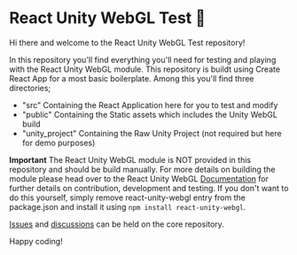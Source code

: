 # React Unity WebGL Test 🎢

Hi there and welcome to the React Unity WebGL Test repository!

In this repository you'll find everything you'll need for testing and playing with the React Unity WebGL module. This repository is buildt using Create React App for a most basic boilerplate. Among this you'll find three directories;

- "src" Containing the React Application here for you to test and modify
- "public" Containing the Static assets which includes the Unity WebGL build
- "unity_project" Containing the Raw Unity Project (not required but here for demo purposes)

**Important** The React Unity WebGL module is NOT provided in this repository and should be build manually. For more details on building the module please head over to the React Unity WebGL [Documentation](https://github.com/jeffreylanters/react-unity-webgl#contribution-and-development) for further details on contribution, development and testing. If you don't want to do this yourself, simply remove react-unity-webgl entry from the package.json and install it using `npm install react-unity-webgl`.

[Issues](https://github.com/jeffreylanters/react-unity-webgl/issues) and [discussions](https://github.com/jeffreylanters/react-unity-webgl/discussions) can be held on the core repository.

Happy coding!
